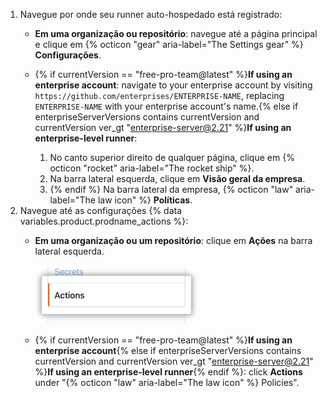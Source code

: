 1. Navegue por onde seu runner auto-hospedado está registrado:
   * **Em uma organização ou repositório**: navegue até a página principal e clique em {% octicon "gear" aria-label="The Settings gear" %} **Configurações**.
   * {% if currentVersion == "free-pro-team@latest" %}**If using an enterprise account**: navigate to your enterprise account by visiting `https://github.com/enterprises/ENTERPRISE-NAME`, replacing `ENTERPRISE-NAME` with your enterprise account's name.{% else if enterpriseServerVersions contains currentVersion and currentVersion ver_gt "enterprise-server@2.21" %}**If using an enterprise-level runner**:

     1. No canto superior direito de qualquer página, clique em {% octicon "rocket" aria-label="The rocket ship" %}.
     1. Na barra lateral esquerda, clique em **Visão geral da empresa**.
     1. {% endif %} Na barra lateral da empresa, {% octicon "law" aria-label="The law icon" %} **Políticas**.
1. Navegue até as configurações {% data variables.product.prodname_actions %}:
   * **Em uma organização ou um repositório**: clique em **Ações** na barra lateral esquerda.

     ![Configuração de ações](/assets/images/help/settings/settings-sidebar-actions.png)
   * {% if currentVersion == "free-pro-team@latest" %}**If using an enterprise account**{% else if enterpriseServerVersions contains currentVersion and currentVersion ver_gt "enterprise-server@2.21" %}**If using an enterprise-level runner**{% endif %}: click **Actions** under "{% octicon "law" aria-label="The law icon" %} Policies".
